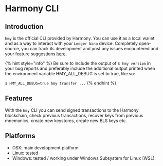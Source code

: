 # Harmony CLI

## Introduction

`hmy` is the official CLI provided by Harmony. You can use it as a local wallet and as a way to interact with your `Ledger Nano` device. Completely open-source, you can track its development and post any issues encountered and your feature suggestions [here](https://github.com/harmony-one/go-sdk).

{% hint style="info" %}
Be sure to include the output of `$ hmy version` in your bug reports and preferably include the additional output printed when the environment variable HMY\_ALL\_DEBUG is set to true, like so:

`$ HMY_ALL_DEBUG=true hmy transfer ...`
{% endhint %}

## Features <a id="features"></a>

With the `hmy` CLI you can send signed transactions to the Harmony blockchain, check previous transactions, recover keys from previous mnemonics, create new keystores, create new BLS keys etc.

## Platforms <a id="platforms"></a>

* OSX: main development platform
* Linux: tested
* Windows: tested / working under Windows Subsystem for Linux \(WSL\) 

